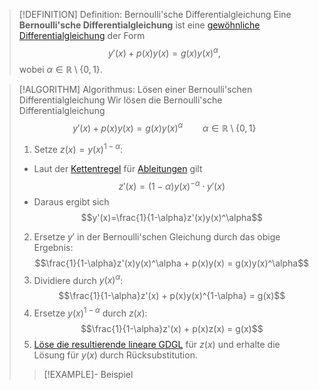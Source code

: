 > [!DEFINITION] Definition: Bernoulli'sche Differentialgleichung
> Eine **Bernoulli'sche Differentialgleichung** ist eine [gewöhnliche Differentialgleichung](Gewöhnliche%20Differentialgleichung.md) der Form
> $$y'(x) + p(x)y(x) = g(x)y(x)^\alpha,$$
> wobei $\alpha\in\mathbb{R}\setminus \{0,1\}$.

> [!ALGORITHM] Algorithmus: Lösen einer Bernoulli'schen Differentialgleichung
> Wir lösen die Bernoulli'sche Differentialgleichung
> $$y'(x) + p(x)y(x) = g(x)y(x)^\alpha \qquad \alpha\in\mathbb{R}\setminus \{0,1\}$$
> 1. Setze $z(x) = y(x)^{1-\alpha}$:
> - Laut der [Kettentregel](../../Differentiation/Rechenregeln%20für%20Ableitungen.md) für [Ableitungen](../../Differentiation/Ableitung%20und%20Differenzierbarkeit.md) gilt
> $$z'(x) = (1-\alpha)y(x)^{-\alpha}\cdot y'(x)$$
> - Daraus ergibt sich
> $$y'(x)=\frac{1}{1-\alpha}z'(x)y(x)^\alpha$$
> 
> 2. Ersetze $y'$ in der Bernoulli'schen Gleichung durch das obige Ergebnis:
> $$\frac{1}{1-\alpha}z'(x)y(x)^\alpha + p(x)y(x) = g(x)y(x)^\alpha$$
> 3. Dividiere durch $y(x)^\alpha$:
> $$\frac{1}{1-\alpha}z'(x) + p(x)y(x)^{1-\alpha} = g(x)$$
> 4. Ersetze $y(x)^{1-\alpha}$ durch $z(x)$:
> $$\frac{1}{1-\alpha}z'(x) + p(x)z(x) = g(x)$$
> 5. [Löse die resultierende lineare GDGL](Lineare%20GDGL/Lineare%20GDGL%20erster%20Ordnung/Lösen%20von%20linearen%20GDGL%20erster%20Ordnung.md) für $z(x)$ und erhalte die Lösung für $y(x)$ durch Rücksubstitution.
> 
> > [!EXAMPLE]- Beispiel